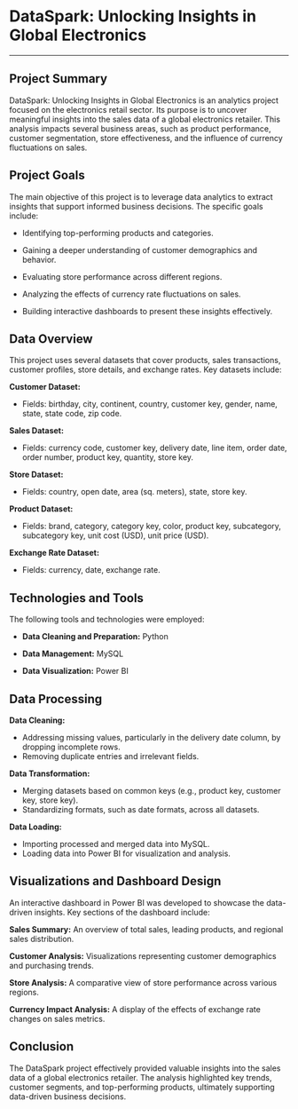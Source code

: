 # DataSpark: Unlocking Insights in Global Electronics
-------

**Project Summary**
-----------

DataSpark: Unlocking Insights in Global Electronics is an analytics project focused on the electronics retail sector. Its purpose is to uncover meaningful insights into the sales data of a global electronics retailer. This analysis impacts several business areas, such as product performance, customer segmentation, store effectiveness, and the influence of currency fluctuations on sales.

**Project Goals**
----------

The main objective of this project is to leverage data analytics to extract insights that support informed business decisions. The specific goals include:

- Identifying top-performing products and categories.
  
- Gaining a deeper understanding of customer demographics and behavior.
  
- Evaluating store performance across different regions.
  
- Analyzing the effects of currency rate fluctuations on sales.
  
- Building interactive dashboards to present these insights effectively.

**Data Overview**
-------------

This project uses several datasets that cover products, sales transactions, customer profiles, store details, and exchange rates. Key datasets include:

**Customer Dataset:**
- Fields: birthday, city, continent, country, customer key, gender, name, state, state code, zip code.

**Sales Dataset:**
- Fields: currency code, customer key, delivery date, line item, order date, order number, product key, quantity, store key.

**Store Dataset:**
- Fields: country, open date, area (sq. meters), state, store key.

**Product Dataset:**
- Fields: brand, category, category key, color, product key, subcategory, subcategory key, unit cost (USD), unit price (USD).

**Exchange Rate Dataset:**
- Fields: currency, date, exchange rate.

**Technologies and Tools**
--------------

The following tools and technologies were employed:

- **Data Cleaning and Preparation:** Python
  
- **Data Management:** MySQL
  
- **Data Visualization:** Power BI

**Data Processing**
-----------

**Data Cleaning:**
- Addressing missing values, particularly in the delivery date column, by dropping incomplete rows.
- Removing duplicate entries and irrelevant fields.

**Data Transformation:**
- Merging datasets based on common keys (e.g., product key, customer key, store key).
- Standardizing formats, such as date formats, across all datasets.

**Data Loading:**
- Importing processed and merged data into MySQL.
- Loading data into Power BI for visualization and analysis.

**Visualizations and Dashboard Design**
----------

An interactive dashboard in Power BI was developed to showcase the data-driven insights. Key sections of the dashboard include:

**Sales Summary:** An overview of total sales, leading products, and regional sales distribution.

**Customer Analysis:** Visualizations representing customer demographics and purchasing trends.

**Store Analysis:** A comparative view of store performance across various regions.

**Currency Impact Analysis:** A display of the effects of exchange rate changes on sales metrics.

**Conclusion**
------

The DataSpark project effectively provided valuable insights into the sales data of a global electronics retailer. The analysis highlighted key trends, customer segments, and top-performing products, ultimately supporting data-driven business decisions.